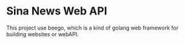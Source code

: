 # Sina News Web API

This project use beego, which is a kind of golang web framework for building
websites or webAPI.
